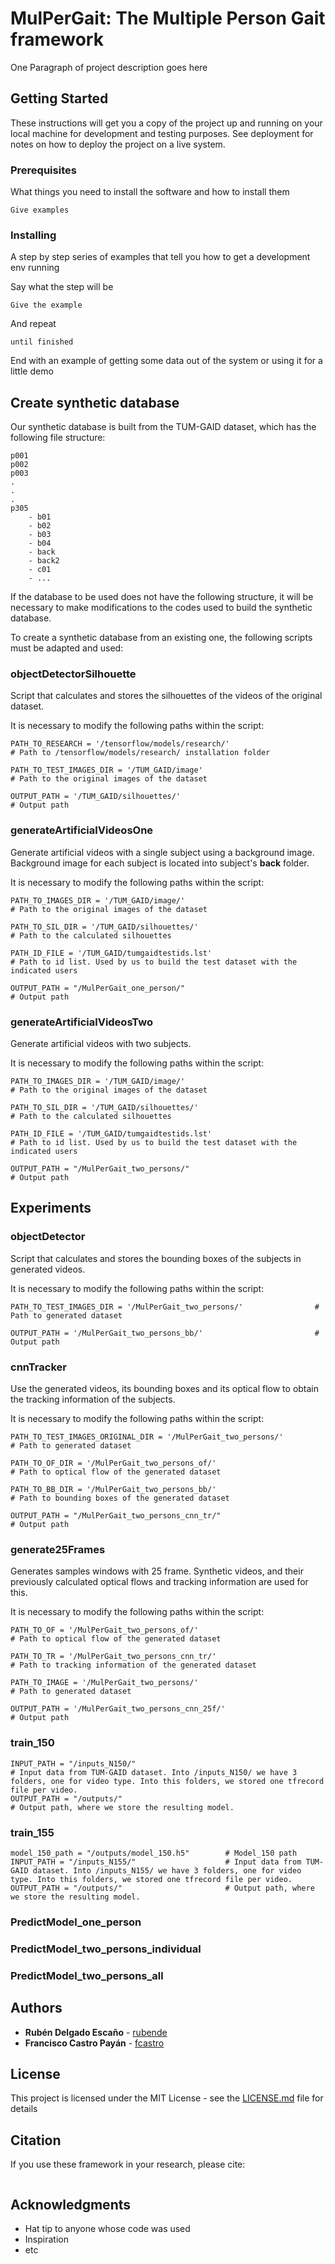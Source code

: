 # MulPerGait: The Multiple Person Gait framework

One Paragraph of project description goes here

## Getting Started

These instructions will get you a copy of the project up and running on your local machine for development and testing purposes. See deployment for notes on how to deploy the project on a live system.

### Prerequisites

What things you need to install the software and how to install them

```
Give examples
```

### Installing

A step by step series of examples that tell you how to get a development env running

Say what the step will be

```
Give the example
```

And repeat

```
until finished
```

End with an example of getting some data out of the system or using it for a little demo

## Create synthetic database

Our synthetic database is built from the TUM-GAID dataset, which has the following file structure:

```
p001
p002
p003
.
.
.
p305
	- b01
	- b02
	- b03
	- b04
	- back
	- back2
	- c01
	- ...
```

If the database to be used does not have the following structure, it will be necessary to make modifications to the codes used to build the synthetic database.


To create a synthetic database from an existing one, the following scripts must be adapted and used:

### objectDetectorSilhouette

Script that calculates and stores the silhouettes of the videos of the original dataset.

It is necessary to modify the following paths within the script:

```
PATH_TO_RESEARCH = '/tensorflow/models/research/'						# Path to /tensorflow/models/research/ installation folder

PATH_TO_TEST_IMAGES_DIR = '/TUM_GAID/image'         					# Path to the original images of the dataset

OUTPUT_PATH = '/TUM_GAID/silhouettes/'              					# Output path
```

### generateArtificialVideosOne

Generate artificial videos with a single subject using a background image. Background image for each subject is located into subject's __back__ folder.

It is necessary to modify the following paths within the script:

```
PATH_TO_IMAGES_DIR = '/TUM_GAID/image/'                                 # Path to the original images of the dataset

PATH_TO_SIL_DIR = '/TUM_GAID/silhouettes/'                              # Path to the calculated silhouettes

PATH_ID_FILE = '/TUM_GAID/tumgaidtestids.lst'                           # Path to id list. Used by us to build the test dataset with the indicated users

OUTPUT_PATH = "/MulPerGait_one_person/"                                 # Output path
```

### generateArtificialVideosTwo

Generate artificial videos with two subjects. 

It is necessary to modify the following paths within the script:

```
PATH_TO_IMAGES_DIR = '/TUM_GAID/image/'                                 # Path to the original images of the dataset

PATH_TO_SIL_DIR = '/TUM_GAID/silhouettes/'                              # Path to the calculated silhouettes

PATH_ID_FILE = '/TUM_GAID/tumgaidtestids.lst'                           # Path to id list. Used by us to build the test dataset with the indicated users

OUTPUT_PATH = "/MulPerGait_two_persons/"                                # Output path
```

## Experiments


### objectDetector

Script that calculates and stores the bounding boxes of the subjects in generated videos.

It is necessary to modify the following paths within the script:

```
PATH_TO_TEST_IMAGES_DIR = '/MulPerGait_two_persons/'                # Path to generated dataset

OUTPUT_PATH = '/MulPerGait_two_persons_bb/'                         # Output path
```

### cnnTracker

Use the generated videos, its bounding boxes and its optical flow to obtain the tracking information of the subjects.


It is necessary to modify the following paths within the script:

```
PATH_TO_TEST_IMAGES_ORIGINAL_DIR = '/MulPerGait_two_persons/'       	# Path to generated dataset

PATH_TO_OF_DIR = '/MulPerGait_two_persons_of/'                          # Path to optical flow of the generated dataset

PATH_TO_BB_DIR = '/MulPerGait_two_persons_bb/'                          # Path to bounding boxes of the generated dataset

OUTPUT_PATH = "/MulPerGait_two_persons_cnn_tr/"                         # Output path
```

### generate25Frames

Generates samples windows with 25 frame. Synthetic videos, and their previously calculated optical flows and tracking information are used for this.

It is necessary to modify the following paths within the script:

```
PATH_TO_OF = '/MulPerGait_two_persons_of/'              				# Path to optical flow of the generated dataset

PATH_TO_TR = '/MulPerGait_two_persons_cnn_tr/'          				# Path to tracking information of the generated dataset

PATH_TO_IMAGE = '/MulPerGait_two_persons/'              				# Path to generated dataset

OUTPUT_PATH = '/MulPerGait_two_persons_cnn_25f/'        				# Output path
```

### train_150

```
INPUT_PATH = "/inputs_N150/"                    						# Input data from TUM-GAID dataset. Into /inputs_N150/ we have 3 folders, one for video type. Into this folders, we stored one tfrecord file per video.
OUTPUT_PATH = "/outputs/"                       						# Output path, where we store the resulting model.
```

### train_155

```
model_150_path = "/outputs/model_150.h5"        # Model_150 path
INPUT_PATH = "/inputs_N155/"                    # Input data from TUM-GAID dataset. Into /inputs_N155/ we have 3 folders, one for video type. Into this folders, we stored one tfrecord file per video.
OUTPUT_PATH = "/outputs/"                       # Output path, where we store the resulting model.
```

### PredictModel_one_person



### PredictModel_two_persons_individual

### PredictModel_two_persons_all


## Authors

* **Rubén Delgado Escaño** - [rubende](https://github.com/rubende)
* **Francisco Castro Payán** - [fcastro](https://github.com/fcastro)

## License

This project is licensed under the MIT License - see the [LICENSE.md](LICENSE.md) file for details

## Citation

If you use these framework in your research, please cite:

```

```

## Acknowledgments

* Hat tip to anyone whose code was used
* Inspiration
* etc

